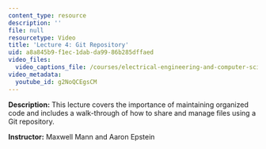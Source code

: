```yaml
---
content_type: resource
description: ''
file: null
resourcetype: Video
title: 'Lecture 4: Git Repository'
uid: a8a845b9-f1ec-1dab-da99-86b285dffaed
video_files:
  video_captions_file: /courses/electrical-engineering-and-computer-science/6-370-the-battlecode-programming-competition-january-iap-2013/lecture-videos/lecture-4-git-repository/g2NoQCEgsCM.vtt
video_metadata:
  youtube_id: g2NoQCEgsCM
---
```


**Description:** This lecture covers the importance of maintaining organized code and includes a walk-through of how to share and manage files using a Git repository.

**Instructor:** Maxwell Mann and Aaron Epstein